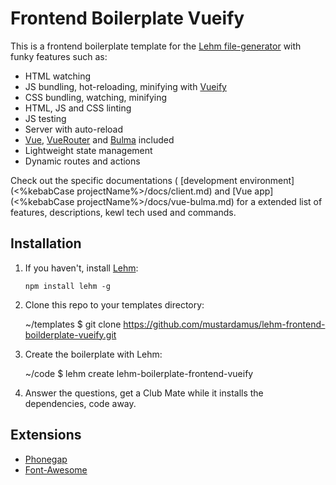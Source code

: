 # Frontend Boilerplate Vueify

This is a frontend boilerplate template for the
[Lehm file-generator](https://mustardamus.github.io/lehm/) with funky features
such as:

- HTML watching
- JS bundling, hot-reloading, minifying with
  [Vueify](https://github.com/vuejs/vueify)
- CSS bundling, watching, minifying
- HTML, JS and CSS linting
- JS testing
- Server with auto-reload
- [Vue](http://vuejs.org/), [VueRouter](router.vuejs.org/en/index.html) and
  [Bulma](http://bulma.io/) included
- Lightweight state management
- Dynamic routes and actions

Check out the specific documentations (
[development environment](<%kebabCase projectName%>/docs/client.md) and
[Vue app](<%kebabCase projectName%>/docs/vue-bulma.md) for a extended list of
features, descriptions, kewl tech used and commands.


## Installation

1. If you haven't, install [Lehm](https://mustardamus.github.io/lehm/):

    `npm install lehm -g`

2. Clone this repo to your templates directory:

    ~/templates $ git clone https://github.com/mustardamus/lehm-frontend-boilderplate-vueify.git

3. Create the boilerplate with Lehm:

    ~/code $ lehm create lehm-boilerplate-frontend-vueify

4. Answer the questions, get a Club Mate while it installs the dependencies,
   code away.

## Extensions

- [Phonegap](https://github.com/mustardamus/lehm-frontend-extend-phonegap)
- [Font-Awesome](https://github.com/mustardamus/lehm-frontend-extend-fontawesome)
